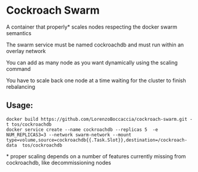 # Cockroach Swarm

A container that properly* scales nodes respecting the docker swarm semantics

The swarm service must be named cockroachdb and must run within an overlay network

You can add as many node as you want dynamically using the scaling command

You have to scale back one node at a time waiting for the cluster to finish rebalancing

## Usage:

    docker build https://github.com/LorenzoBoccaccia/cockroach-swarm.git -t tos/cockroachdb
    docker service create --name cockroachdb --replicas 5  -e NUM_REPLICAS3=3 --network swarm-network --mount type=volume,source=cockroachdb{{.Task.Slot}},destination=/cockroach-data  tos/cockroachdb
    

\* proper scaling depends on a number of features currently missing from cockroachdb, like decommissioning nodes
